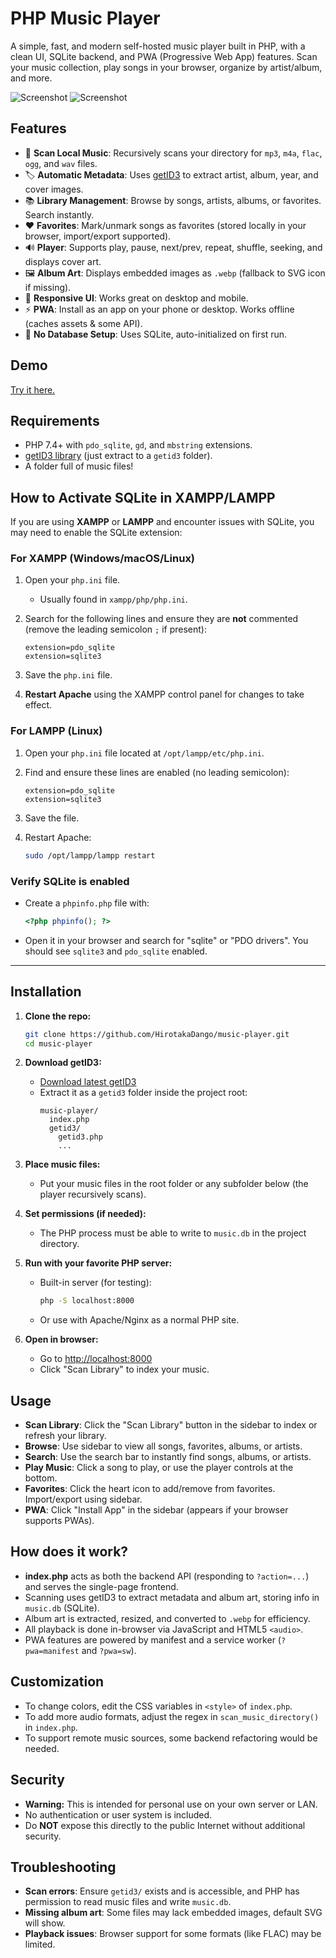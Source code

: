 # PHP Music Player

A simple, fast, and modern self-hosted music player built in PHP, with a clean UI, SQLite backend, and PWA (Progressive Web App) features. Scan your music collection, play songs in your browser, organize by artist/album, and more.

![Screenshot](https://github.com/user-attachments/assets/9878068a-7ea0-4630-bdda-dff7c72e76f3)
![Screenshot](https://github.com/user-attachments/assets/5f8c05ae-abc7-484b-a805-2323311cab6a)

## Features

- 🎵 **Scan Local Music**: Recursively scans your directory for `mp3`, `m4a`, `flac`, `ogg`, and `wav` files.
- 🏷️ **Automatic Metadata**: Uses [getID3](https://github.com/JamesHeinrich/getID3) to extract artist, album, year, and cover images.
- 📚 **Library Management**: Browse by songs, artists, albums, or favorites. Search instantly.
- ❤️ **Favorites**: Mark/unmark songs as favorites (stored locally in your browser, import/export supported).
- 🔊 **Player**: Supports play, pause, next/prev, repeat, shuffle, seeking, and displays cover art.
- 🖼️ **Album Art**: Displays embedded images as `.webp` (fallback to SVG icon if missing).
- 📱 **Responsive UI**: Works great on desktop and mobile.
- ⚡ **PWA**: Install as an app on your phone or desktop. Works offline (caches assets & some API).
- 🚀 **No Database Setup**: Uses SQLite, auto-initialized on first run.

## Demo

[Try it here.](http://phpmusic.rf.gd/)

## Requirements

- PHP 7.4+ with `pdo_sqlite`, `gd`, and `mbstring` extensions.
- [getID3 library](https://github.com/JamesHeinrich/getID3) (just extract to a `getid3` folder).
- A folder full of music files!

## How to Activate SQLite in XAMPP/LAMPP

If you are using **XAMPP** or **LAMPP** and encounter issues with SQLite, you may need to enable the SQLite extension:

### For XAMPP (Windows/macOS/Linux)

1. Open your `php.ini` file.  
   - Usually found in `xampp/php/php.ini`.

2. Search for the following lines and ensure they are **not** commented (remove the leading semicolon `;` if present):

    ```
    extension=pdo_sqlite
    extension=sqlite3
    ```

3. Save the `php.ini` file.

4. **Restart Apache** using the XAMPP control panel for changes to take effect.

### For LAMPP (Linux)

1. Open your `php.ini` file located at `/opt/lampp/etc/php.ini`.

2. Find and ensure these lines are enabled (no leading semicolon):

    ```
    extension=pdo_sqlite
    extension=sqlite3
    ```

3. Save the file.

4. Restart Apache:

    ```bash
    sudo /opt/lampp/lampp restart
    ```

### Verify SQLite is enabled

- Create a `phpinfo.php` file with:
    ```php
    <?php phpinfo(); ?>
    ```
- Open it in your browser and search for "sqlite" or "PDO drivers". You should see `sqlite3` and `pdo_sqlite` enabled.

---

## Installation

1. **Clone the repo:**

    ```bash
    git clone https://github.com/HirotakaDango/music-player.git
    cd music-player
    ```

2. **Download getID3:**

    - [Download latest getID3](https://github.com/JamesHeinrich/getID3/releases)
    - Extract it as a `getid3` folder inside the project root:
      ```
      music-player/
        index.php
        getid3/
          getid3.php
          ...
      ```

3. **Place music files:**

    - Put your music files in the root folder or any subfolder below (the player recursively scans).

4. **Set permissions (if needed):**

    - The PHP process must be able to write to `music.db` in the project directory.

5. **Run with your favorite PHP server:**

    - Built-in server (for testing):
      ```bash
      php -S localhost:8000
      ```
    - Or use with Apache/Nginx as a normal PHP site.

6. **Open in browser:**

    - Go to [http://localhost:8000](http://localhost:8000)
    - Click "Scan Library" to index your music.

## Usage

- **Scan Library**: Click the "Scan Library" button in the sidebar to index or refresh your library.
- **Browse**: Use sidebar to view all songs, favorites, albums, or artists.
- **Search**: Use the search bar to instantly find songs, albums, or artists.
- **Play Music**: Click a song to play, or use the player controls at the bottom.
- **Favorites**: Click the heart icon to add/remove from favorites. Import/export using sidebar.
- **PWA**: Click "Install App" in the sidebar (appears if your browser supports PWAs).

## How does it work?

- **index.php** acts as both the backend API (responding to `?action=...`) and serves the single-page frontend.
- Scanning uses getID3 to extract metadata and album art, storing info in `music.db` (SQLite).
- Album art is extracted, resized, and converted to `.webp` for efficiency.
- All playback is done in-browser via JavaScript and HTML5 `<audio>`.
- PWA features are powered by manifest and a service worker (`?pwa=manifest` and `?pwa=sw`).

## Customization

- To change colors, edit the CSS variables in `<style>` of `index.php`.
- To add more audio formats, adjust the regex in `scan_music_directory()` in `index.php`.
- To support remote music sources, some backend refactoring would be needed.

## Security

- **Warning:** This is intended for personal use on your own server or LAN.
- No authentication or user system is included.
- Do **NOT** expose this directly to the public Internet without additional security.

## Troubleshooting

- **Scan errors**: Ensure `getid3/` exists and is accessible, and PHP has permission to read music files and write `music.db`.
- **Missing album art**: Some files may lack embedded images, default SVG will show.
- **Playback issues**: Browser support for some formats (like FLAC) may be limited.
